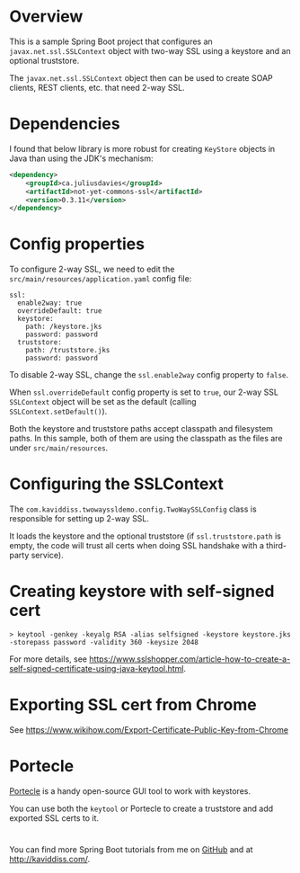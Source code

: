 # Overview
This is a sample Spring Boot project that configures an ```javax.net.ssl.SSLContext``` object with two-way SSL using a keystore and an optional truststore.

The ```javax.net.ssl.SSLContext``` object then can be used to create SOAP clients, REST clients, etc. that need 2-way SSL.

# Dependencies
I found that below library is more robust for creating ```KeyStore``` objects in Java than using the JDK's mechanism:
```xml
<dependency>
    <groupId>ca.juliusdavies</groupId>
    <artifactId>not-yet-commons-ssl</artifactId>
    <version>0.3.11</version>
</dependency>
```

# Config properties
To configure 2-way SSL, we need to edit the ```src/main/resources/application.yaml``` config file:

```
ssl:
  enable2way: true
  overrideDefault: true
  keystore:
    path: /keystore.jks
    password: password
  truststore:
    path: /truststore.jks
    password: password
```

To disable 2-way SSL, change the ```ssl.enable2way``` config property to ```false```.

When ```ssl.overrideDefault``` config property is set to ```true```, our 2-way SSL ```SSLContext``` object will be set as the default (calling ```SSLContext.setDefault()```).

Both the keystore and truststore paths accept classpath and filesystem paths. In this sample, both of them are using the classpath as the files are under ```src/main/resources```.

# Configuring the SSLContext
The ```com.kaviddiss.twowayssldemo.config.TwoWaySSLConfig``` class is responsible for setting up 2-way SSL.

It loads the keystore and the optional truststore (if ```ssl.truststore.path``` is empty, the code will trust all certs when doing SSL handshake with a third-party service).

# Creating keystore with self-signed cert
```
> keytool -genkey -keyalg RSA -alias selfsigned -keystore keystore.jks -storepass password -validity 360 -keysize 2048
```

For more details, see https://www.sslshopper.com/article-how-to-create-a-self-signed-certificate-using-java-keytool.html.

# Exporting SSL cert from Chrome
See https://www.wikihow.com/Export-Certificate-Public-Key-from-Chrome

# Portecle
[Portecle](https://sourceforge.net/projects/portecle/) is a handy open-source GUI tool to work with keystores.

You can use both the ```keytool``` or Portecle to create a truststore and add exported SSL certs to it.

#
You can find more Spring Boot tutorials from me on [GitHub](https://github.com/davidkiss) and at http://kaviddiss.com/.

